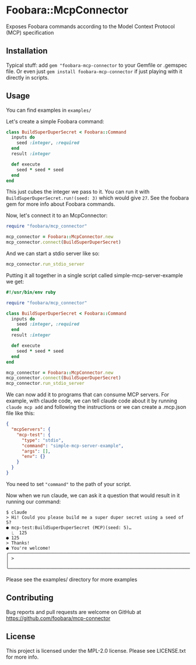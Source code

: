 # Foobara::McpConnector

Exposes Foobara commands according to the Model Context Protocol (MCP) specification

## Installation

Typical stuff: add `gem "foobara-mcp-connector` to your Gemfile or .gemspec file. Or even just
`gem install foobara-mcp-connector` if just playing with it directly in scripts.

## Usage

You can find examples in `examples/`

Let's create a simple Foobara command:

```ruby
class BuildSuperDuperSecret < Foobara::Command
  inputs do
    seed :integer, :required
  end
  result :integer

  def execute
    seed * seed * seed
  end
end
```

This just cubes the integer we pass to it. You can run it with `BuildSuperDuperSecret.run!(seed: 3)` which
would give `27`. See the foobara gem for more info about Foobara commands.

Now, let's connect it to an McpConnector:

```ruby
require "foobara/mcp_connector"

mcp_connector = Foobara::McpConnector.new
mcp_connector.connect(BuildSuperDuperSecret)
```

And we can start a stdio server like so:

```ruby
mcp_connector.run_stdio_server
```

Putting it all together in a single script called simple-mcp-server-example we get:

```ruby
#!/usr/bin/env ruby

require "foobara/mcp_connector"

class BuildSuperDuperSecret < Foobara::Command
  inputs do
    seed :integer, :required
  end
  result :integer

  def execute
    seed * seed * seed
  end
end

mcp_connector = Foobara::McpConnector.new
mcp_connector.connect(BuildSuperDuperSecret)
mcp_connector.run_stdio_server
```

We can now add it to programs that can consume MCP servers. For example, with claude code, we can
tell claude code about it by running ```claude mcp add``` and following the instructions or we
can create a .mcp.json file like this:

```json
{
  "mcpServers": {
    "mcp-test": {
      "type": "stdio",
      "command": "simple-mcp-server-example",
      "args": [],
      "env": {}
    }
  }
}
```

You need to set `"command"` to the path of your script.

Now when we run claude, we can ask it a question that would result in it running our command:

```
$ claude
> Hi! Could you please build me a super duper secret using a seed of 5?
● mcp-test:BuildSuperDuperSecret (MCP)(seed: 5)…
  ⎿  125
● 125
> Thanks!
● You're welcome!
╭───────────────────────────────────────────────────────────────────────╮
│ >                                                                     │
╰───────────────────────────────────────────────────────────────────────╯
```

Please see the examples/ directory for more examples

## Contributing

Bug reports and pull requests are welcome on GitHub
at https://github.com/foobara/mcp-connector

## License

This project is licensed under the MPL-2.0 license. Please see LICENSE.txt for more info.
